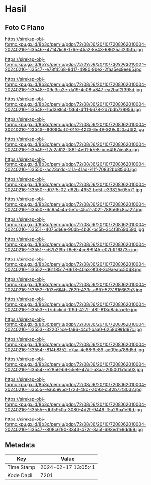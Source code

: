 # Hasil

## Foto C Plano

https://sirekap-obj-formc.kpu.go.id/8b3c/pemilu/pdpr/72/08/06/20/10/7208062010004-20240216-163546--47147bc9-176e-45a2-8e43-68625a6235fb.jpg

https://sirekap-obj-formc.kpu.go.id/8b3c/pemilu/pdpr/72/08/06/20/10/7208062010004-20240216-163547--e78f4568-8d17-4980-9be2-2faa5ed9ee65.jpg

https://sirekap-obj-formc.kpu.go.id/8b3c/pemilu/pdpr/72/08/06/20/10/7208062010004-20240216-163548--09c3ca2e-da19-4c08-a847-ea2baf2f395d.jpg

https://sirekap-obj-formc.kpu.go.id/8b3c/pemilu/pdpr/72/08/06/20/10/7208062010004-20240216-163548--1bd3e8c4-f364-4ff1-b678-2d7bdb799956.jpg

https://sirekap-obj-formc.kpu.go.id/8b3c/pemilu/pdpr/72/08/06/20/10/7208062010004-20240216-163549--86090d42-61f6-4229-8e49-929c650ad3f2.jpg

https://sirekap-obj-formc.kpu.go.id/8b3c/pemilu/pdpr/72/08/06/20/10/7208062010004-20240216-163549--12c2a612-f88f-4e01-b7e8-bce4f67dea8a.jpg

https://sirekap-obj-formc.kpu.go.id/8b3c/pemilu/pdpr/72/08/06/20/10/7208062010004-20240216-163550--ac23afdc-c11a-41ad-911f-70832bb8f5d0.jpg

https://sirekap-obj-formc.kpu.go.id/8b3c/pemilu/pdpr/72/08/06/20/10/7208062010004-20240216-163550--d07f5e02-d62b-4952-bc5f-c33825c05b71.jpg

https://sirekap-obj-formc.kpu.go.id/8b3c/pemilu/pdpr/72/08/06/20/10/7208062010004-20240216-163550--6c9a454a-5efc-45c2-a02f-788b6948ca22.jpg

https://sirekap-obj-formc.kpu.go.id/8b3c/pemilu/pdpr/72/08/06/20/10/7208062010004-20240216-163551--4075db6e-90db-4b36-bc5b-3c4f3b59d59d.jpg

https://sirekap-obj-formc.kpu.go.id/8b3c/pemilu/pdpr/72/08/06/20/10/7208062010004-20240216-163551--c67b2f9b-f6e6-4ce8-9f45-e07bff16873c.jpg

https://sirekap-obj-formc.kpu.go.id/8b3c/pemilu/pdpr/72/08/06/20/10/7208062010004-20240216-163552--d61185c7-6618-40a3-9f38-3c9aeabc5048.jpg

https://sirekap-obj-formc.kpu.go.id/8b3c/pemilu/pdpr/72/08/06/20/10/7208062010004-20240216-163552--103e664b-7629-433c-a8f0-5231816662b3.jpg

https://sirekap-obj-formc.kpu.go.id/8b3c/pemilu/pdpr/72/08/06/20/10/7208062010004-20240216-163553--d7cbcbcd-1f9d-427f-bf8f-813d8ababe1e.jpg

https://sirekap-obj-formc.kpu.go.id/8b3c/pemilu/pdpr/72/08/06/20/10/7208062010004-20240216-163553--32207bce-fa96-44df-baa0-6258d961d97c.jpg

https://sirekap-obj-formc.kpu.go.id/8b3c/pemilu/pdpr/72/08/06/20/10/7208062010004-20240216-163554--814b8852-c7aa-4c68-9e89-ae09da788d5d.jpg

https://sirekap-obj-formc.kpu.go.id/8b3c/pemilu/pdpr/72/08/06/20/10/7208062010004-20240216-163554--e2856eb6-55e9-47dd-a3aa-20500151db03.jpg

https://sirekap-obj-formc.kpu.go.id/8b3c/pemilu/pdpr/72/08/06/20/10/7208062010004-20240216-163555--ea65e65d-f723-48c7-a093-c5f2b73f3032.jpg

https://sirekap-obj-formc.kpu.go.id/8b3c/pemilu/pdpr/72/08/06/20/10/7208062010004-20240216-163555--db159b0a-3080-4d29-9449-f5a29ba1e9fd.jpg

https://sirekap-obj-formc.kpu.go.id/8b3c/pemilu/pdpr/72/08/06/20/10/7208062010004-20240216-163547--808c6f90-3343-472c-8a5f-693ed1e9dd69.jpg


## Metadata

| Key        | Value               |
| ---------- | ------------------- |
| Time Stamp | 2024-02-17 13:05:41 |
| Kode Dapil | 7201                |




